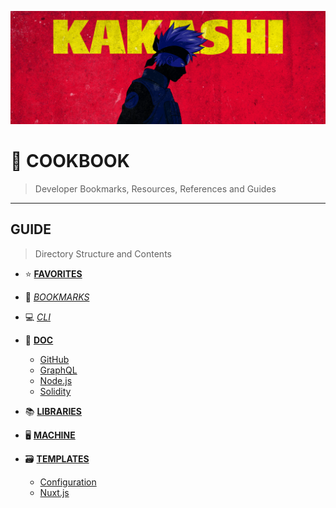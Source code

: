 ![0xKakashi](./banner.png)

# 📔 COOKBOOK

> Developer Bookmarks, Resources, References and Guides

---

## GUIDE

> Directory Structure and Contents

* ⭐ [__FAVORITES__](./FAVORITES.md)

* 🔖 [_BOOKMARKS_](./BOOKMARKS.md)

* 💻 [_CLI_](./CLI.md)

* 📄 [__DOC__](./doc/README.md)
  * [GitHub](./doc/github.md)
  * [GraphQL](./doc/graphql.md)
  * [Node.js](./doc/nodejs.md)
  * [Solidity](./doc/solidity.md)

* 📚 [__LIBRARIES__](./lib/README.md)

* 🖥 [__MACHINE__](./MACHINE.md)

* 🗃  [__TEMPLATES__](./tmp/README.md)
  * [Configuration](./tmp/configuration.md)
  * [Nuxt.js](./tmp/nuxtjs.md)
